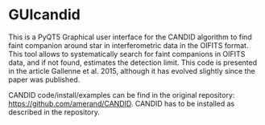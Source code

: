 # GUIcandid
This is a PyQT5 Graphical user interface for the CANDID algorithm to find faint companion around star in interferometric data in the OIFITS format. This tool allows to systematically search for faint companions in OIFITS data, and if not found, estimates the detection limit. This code is presented in the article Gallenne et al. 2015, although it has evolved slightly since the paper was published.

CANDID code/install/examples can be find in the original repository: https://github.com/amerand/CANDID. CANDID has to be installed as described in the repository.

